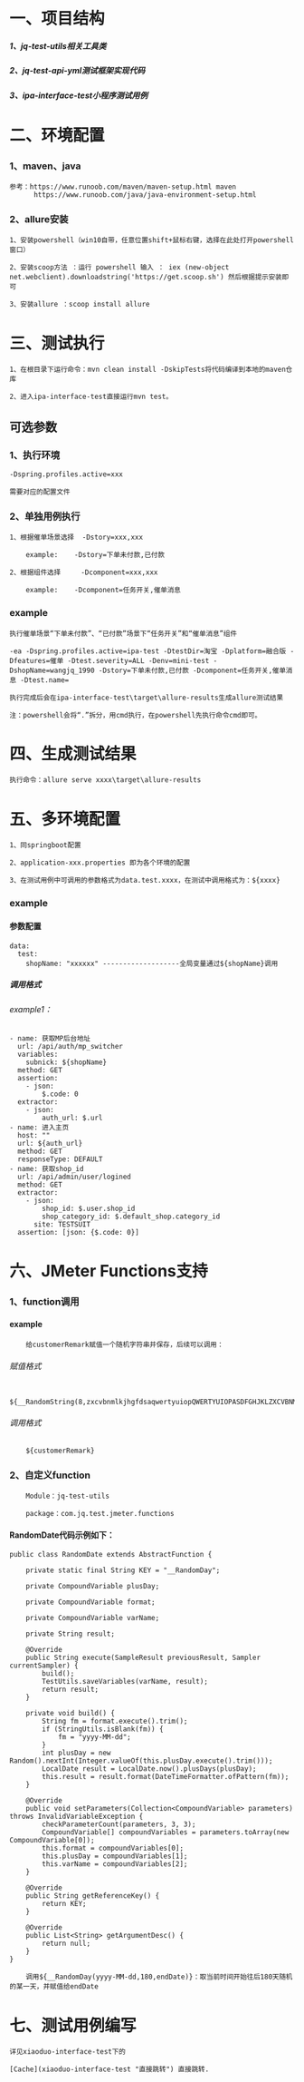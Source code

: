 # 一、项目结构

##### 1、jq-test-utils相关工具类
##### 2、jq-test-api-yml测试框架实现代码
##### 3、ipa-interface-test小程序测试用例


# 二、环境配置

### 1、maven、java 

    参考：https://www.runoob.com/maven/maven-setup.html maven
          https://www.runoob.com/java/java-environment-setup.html
    
### 2、allure安装

    1、安装powershell（win10自带，任意位置shift+鼠标右键，选择在此处打开powershell窗口）

    2、安装scoop方法 ：运行 powershell 输入 ： iex (new-object net.webclient).downloadstring('https://get.scoop.sh') 然后根据提示安装即可

    3、安装allure ：scoop install allure

# 三、测试执行

    1、在根目录下运行命令：mvn clean install -DskipTests将代码编译到本地的maven仓库
    
    2、进入ipa-interface-test直接运行mvn test。
    
## 可选参数
    
###  1、执行环境 
      
    -Dspring.profiles.active=xxx   
    
    需要对应的配置文件

### 2、单独用例执行
    
    1、根据催单场景选择  -Dstory=xxx,xxx
    
        example:    -Dstory=下单未付款,已付款
    
    2、根据组件选择     -Dcomponent=xxx,xxx
    
        example:    -Dcomponent=任务开关,催单消息
                
### example
       
    执行催单场景“下单未付款”、“已付款”场景下“任务开关”和“催单消息”组件
    
    -ea -Dspring.profiles.active=ipa-test -DtestDir=淘宝 -Dplatform=融合版 -Dfeatures=催单 -Dtest.severity=ALL -Denv=mini-test -DshopName=wangjq_1990 -Dstory=下单未付款,已付款 -Dcomponent=任务开关,催单消息 -Dtest.name=
                
    执行完成后会在ipa-interface-test\target\allure-results生成allure测试结果
    
    注：powershell会将“.”拆分，用cmd执行，在powershell先执行命令cmd即可。

# 四、生成测试结果

    执行命令：allure serve xxxx\target\allure-results
 
# 五、多环境配置

    1、同springboot配置
    
    2、application-xxx.properties 即为各个环境的配置
    
    3、在测试用例中可调用的参数格式为data.test.xxxx，在测试中调用格式为：${xxxx}
    
### example 

####  参数配置
    
    data:
      test:
        shopName: "xxxxxx" -------------------全局变量通过${shopName}调用
    
#####    调用格式

######      example1：
    - name: 获取MP后台地址
      url: /api/auth/mp_switcher
      variables:
        subnick: ${shopName}
      method: GET
      assertion:
        - json:
            $.code: 0
      extractor:
        - json:
            auth_url: $.url
    - name: 进入主页
      host: ""
      url: ${auth_url}
      method: GET
      responseType: DEFAULT
    - name: 获取shop_id
      url: /api/admin/user/logined
      method: GET
      extractor:
        - json:
            shop_id: $.user.shop_id
            shop_category_id: $.default_shop.category_id
          site: TESTSUIT
      assertion: [json: {$.code: 0}]
# 六、JMeter Functions支持

### 1、function调用
    
####    example

        给customerRemark赋值一个随机字符串并保存，后续可以调用：
         
###### 赋值格式
       
        ${__RandomString(8,zxcvbnmlkjhgfdsaqwertyuiopQWERTYUIOPASDFGHJKLZXCVBNM1234567890,customerRemark)}
         
###### 调用格式

        ${customerRemark}
        
### 2、自定义function
        
        Module：jq-test-utils
        
        package：com.jq.test.jmeter.functions

    
#### RandomDate代码示例如下：
        
````
public class RandomDate extends AbstractFunction {

    private static final String KEY = "__RandomDay";

    private CompoundVariable plusDay;

    private CompoundVariable format;

    private CompoundVariable varName;

    private String result;

    @Override
    public String execute(SampleResult previousResult, Sampler currentSampler) {
        build();
        TestUtils.saveVariables(varName, result);
        return result;
    }

    private void build() {
        String fm = format.execute().trim();
        if (StringUtils.isBlank(fm)) {
            fm = "yyyy-MM-dd";
        }
        int plusDay = new Random().nextInt(Integer.valueOf(this.plusDay.execute().trim()));
        LocalDate result = LocalDate.now().plusDays(plusDay);
        this.result = result.format(DateTimeFormatter.ofPattern(fm));
    }

    @Override
    public void setParameters(Collection<CompoundVariable> parameters) throws InvalidVariableException {
        checkParameterCount(parameters, 3, 3);
        CompoundVariable[] compoundVariables = parameters.toArray(new CompoundVariable[0]);
        this.format = compoundVariables[0];
        this.plusDay = compoundVariables[1];
        this.varName = compoundVariables[2];
    }

    @Override
    public String getReferenceKey() {
        return KEY;
    }

    @Override
    public List<String> getArgumentDesc() {
        return null;
    }
}
````   

        调用${__RandomDay(yyyy-MM-dd,180,endDate)}：取当前时间开始往后180天随机的某一天，并赋值给endDate

# 七、测试用例编写

    详见xiaoduo-interface-test下的
    
    [Cache](xiaoduo-interface-test "直接跳转") 直接跳转.
